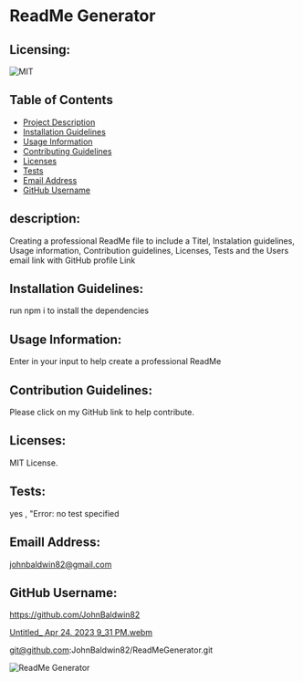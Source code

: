 # ReadMe Generator


  ## Licensing:
  ![MIT](https://img.shields.io/badge/License-MIT-yellow.svg)

 
  ## Table of Contents
  - [Project Description](#Description)
  - [Installation Guidelines](#Installation)
  - [Usage Information](#Usage)
  - [Contributing Guidelines](#Contributing)
  - [Licenses](#License)
  - [Tests](#Tests)
  - [Email Address](#Email)
  - [GitHub Username](#Username)

 

  ## description:
  Creating a professional ReadMe file to include a Titel, Instalation guidelines, Usage information, Contribution guidelines, Licenses, Tests and the Users email link with GitHub profile Link

  ## Installation Guidelines:
  run npm i to install the dependencies

  ## Usage Information:
  Enter in your input to help create a professional ReadMe

  ## Contribution Guidelines:
  Please click on my GitHub link to help contribute.

  ## Licenses:
  MIT License.

  ## Tests:
  yes , "Error: no test specified

  ## Emaill Address:
  johnbaldwin82@gmail.com

  ## GitHub Username:
   https://github.com/JohnBaldwin82

[Untitled_ Apr 24, 2023 9_31 PM.webm](https://user-images.githubusercontent.com/124854286/234168183-a5942c72-618b-484b-bf24-9898ea6647c0.webm)

git@github.com:JohnBaldwin82/ReadMeGenerator.git

![ReadMe Generator](https://user-images.githubusercontent.com/124854286/234168573-94c65225-c870-4b92-8b4d-f5b7a5ccde85.png)

